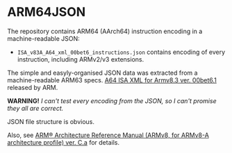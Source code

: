 # ARM64JSON

The repository contains ARM64 (AArch64) instruction encoding in a machine-readable JSON:

* `ISA_v83A_A64_xml_00bet6_instructions.json` contains encoding of every instruction, including ARMv2/v3 extensions. 

The simple and easyly-organised JSON data was extracted from a machine-readable ARM63 specs. [A64 ISA XML for Armv8.3 ver. 00bet6.1](https://developer.arm.com/products/architecture/a-profile/exploration-tools) released by ARM.

**WARNING!** _I can't test every encoding from the JSON, so I can't promise they all are correct._

JSON file structure is obvious.

Also, see [ARM® Architecture Reference Manual (ARMv8, for ARMv8-A architecture profile) ver. C.a](https://developer.arm.com/docs/ddi0487/latest/arm-architecture-reference-manual-armv8-for-armv8-a-architecture-profile) for details.
